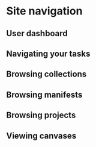 # Site navigation

## User dashboard

## Navigating your tasks

## Browsing collections

## Browsing manifests

## Browsing projects

## Viewing canvases

